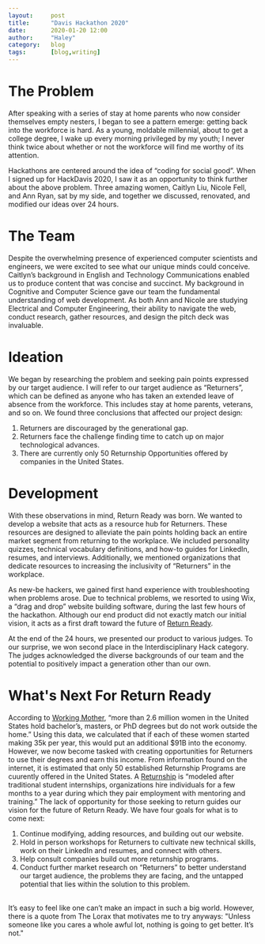 ```yaml
---
layout:     post
title:      "Davis Hackathon 2020"
date:       2020-01-20 12:00
author:     "Haley"
category:   blog
tags:       [blog,writing]
---
```


# The Problem

After speaking with a series of stay at home parents who now consider themselves empty nesters, I began to see a pattern emerge: getting back into the workforce is hard. As a young, moldable millennial, about to get a college degree, I wake up every morning privileged by my youth; I never think twice about whether or not the workforce will find me worthy of its attention.
<br>

Hackathons are centered around the idea of “coding for social good”. When I signed up for HackDavis 2020, I saw it as an opportunity to think further about the above problem. Three amazing women, Caitlyn Liu, Nicole Fell, and Ann Ryan, sat by my side, and together we discussed, renovated, and modified our ideas over 24 hours.

# The Team

Despite the overwhelming presence of experienced computer scientists and engineers, we were excited to see what our unique minds could conceive. Caitlyn’s background in English and Technology Communications enabled us to produce content that was concise and succinct. My background in Cognitive and Computer Science gave our team the fundamental understanding of web development. As both Ann and Nicole are studying Electrical and Computer Engineering, their ability to navigate the web, conduct research, gather resources, and design the pitch deck was invaluable.

# Ideation

We began by researching the problem and seeking pain points expressed by our target audience. I will refer to our target audience as “Returners”, which can be defined as anyone who has taken an extended leave of absence from the workforce. This includes stay at home parents, veterans, and so on. We found three conclusions that affected our project design:
<br>

1. Returners are discouraged by the generational gap.
2. Returners face the challenge finding time to catch up on major technological advances.
3. There are currently only 50 Returnship Opportunities offered by companies in the United States.

# Development

With these observations in mind, Return Ready was born. We wanted to develop a website that acts as a resource hub for Returners. These resources are designed to alleviate the pain points holding back an entire market segment from returning to the workplace. We included personality quizzes, technical vocabulary definitions, and how-to guides for LinkedIn, resumes, and interviews. Additionally, we mentioned organizations that dedicate resources to increasing the inclusivity of “Returners” in the workplace.
<br>

As new-be hackers, we gained first hand experience with troubleshooting when problems arose. Due to technical problems, we resorted to using Wix, a “drag and drop” website building software, during the last few hours of the hackathon. Although our end product did not exactly match our initial vision, it acts as a first draft toward the future of [Return Ready](https://hrraizes.wixsite.com/returnready).
<br>

At the end of the 24 hours, we presented our product to various judges. To our surprise, we won second place in the Interdisciplinary Hack category. The judges acknowledged the diverse backgrounds of our team and the potential to positively impact a generation other than our own.

# What's Next For Return Ready

According to [Working Mother](https://www.workingmother.com/5-top-re-entry-mom-tips-for-getting-back-to-work-after-career-break), “more than 2.6 million women in the United States hold bachelor’s, masters, or PhD degrees but do not work outside the home.” Using this data, we calculated that if each of these women started making 35k per year, this would put an additional $91B into the economy. However, we now become tasked with creating opportunities for Returners to use their degrees and earn this income. From information found on the internet, it is estimated that only 50 established Returnship Programs are cuurently offered in the United States. A [Returnship](https://www.forbes.com/sites/jasonwingard/2019/02/13/are-returnships-the-key-to-relaunching-your-career/#4681ad183cdf) is “modeled after traditional student internships, organizations hire individuals for a few months to a year during which they pair employment with mentoring and training.” The lack of opportunity for those seeking to return guides our vision for the future of Return Ready. We have four goals for what is to come next:
<br>
1. Continue modifying, adding resources, and building out our website.
2. Hold in person workshops for Returners to cultivate new technical skills, work on their LinkedIn and resumes, and connect with others.
3. Help consult companies build out more returnship programs.
4. Conduct further market research on “Returners” to better understand our target audience, the problems they are facing, and the untapped potential that lies within the solution to this problem.
<br>
It’s easy to feel like one can’t make an impact in such a big world. However, there is a quote from The Lorax that motivates me to try anyways: "Unless someone like you cares a whole awful lot, nothing is going to get better. It’s not."

